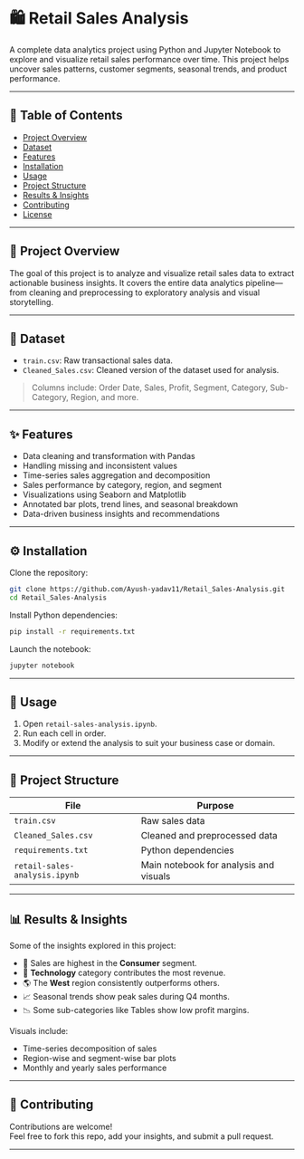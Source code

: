 # 🛍️ Retail Sales Analysis

A complete data analytics project using Python and Jupyter Notebook to explore and visualize retail sales performance over time. This project helps uncover sales patterns, customer segments, seasonal trends, and product performance.

---

## 📑 Table of Contents

- [Project Overview](#project-overview)
- [Dataset](#dataset)
- [Features](#features)
- [Installation](#installation)
- [Usage](#usage)
- [Project Structure](#project-structure)
- [Results & Insights](#results--insights)
- [Contributing](#contributing)
- [License](#license)

---

## 📌 Project Overview

The goal of this project is to analyze and visualize retail sales data to extract actionable business insights. It covers the entire data analytics pipeline—from cleaning and preprocessing to exploratory analysis and visual storytelling.

---

## 📂 Dataset

- `train.csv`: Raw transactional sales data.
- `Cleaned_Sales.csv`: Cleaned version of the dataset used for analysis.

> Columns include: Order Date, Sales, Profit, Segment, Category, Sub-Category, Region, and more.

---

## ✨ Features

- Data cleaning and transformation with Pandas
- Handling missing and inconsistent values
- Time-series sales aggregation and decomposition
- Sales performance by category, region, and segment
- Visualizations using Seaborn and Matplotlib
- Annotated bar plots, trend lines, and seasonal breakdown
- Data-driven business insights and recommendations

---

## ⚙️ Installation

Clone the repository:

```bash
git clone https://github.com/Ayush-yadav11/Retail_Sales-Analysis.git
cd Retail_Sales-Analysis
```

Install Python dependencies:

```bash
pip install -r requirements.txt
```

Launch the notebook:

```bash
jupyter notebook
```

---

## 🚀 Usage

1. Open `retail-sales-analysis.ipynb`.
2. Run each cell in order.
3. Modify or extend the analysis to suit your business case or domain.

---

## 📁 Project Structure

| File                         | Purpose                                 |
|-----------------------------|-----------------------------------------|
| `train.csv`                 | Raw sales data                          |
| `Cleaned_Sales.csv`         | Cleaned and preprocessed data           |
| `requirements.txt`          | Python dependencies                     |
| `retail-sales-analysis.ipynb` | Main notebook for analysis and visuals |

---

## 📊 Results & Insights

Some of the insights explored in this project:
- 🔼 Sales are highest in the **Consumer** segment.
- 🛒 **Technology** category contributes the most revenue.
- 🌎 The **West** region consistently outperforms others.
- 📈 Seasonal trends show peak sales during Q4 months.
- 📉 Some sub-categories like Tables show low profit margins.

Visuals include:
- Time-series decomposition of sales
- Region-wise and segment-wise bar plots
- Monthly and yearly sales performance

---

## 🤝 Contributing

Contributions are welcome!  
Feel free to fork this repo, add your insights, and submit a pull request.

---

